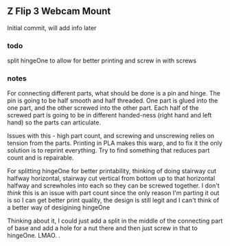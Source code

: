 ## Z Flip 3 Webcam Mount

Initial commit, will add info later

### todo
split hingeOne to allow for better printing and screw in with screws


### notes
For connecting different parts, what should be done is a pin and hinge. The pin is going to be half smooth and half threaded. One part is glued into the one part, and the other screwed into the other part. Each half of the screwed part is going to be in different handed-ness (right hand and left hand) so the parts can articulate.

Issues with this - high part count, and screwing and unscrewing relies on tension from the parts. Printing in PLA makes this warp, and to fix it the only solution is to reprint everything. Try to find something that reduces part count and is repairable.

For splitting hingeOne for better printability, thinking of doing stairway cut halfway horizontal, stairway cut vertical from bottom up to that horizontal halfway and screwholes into each so they can be screwed together. I don't _think_ this is an issue with part count since the only reason I'm parting it out is so I can get better print quality, the design is still legit and I can't think of a better way of desigining hingeOne

Thinking about it, I could just add a split in the middle of the connecting part of base and add a hole for a nut there and then just screw in that to hingeOne. LMAO. .
